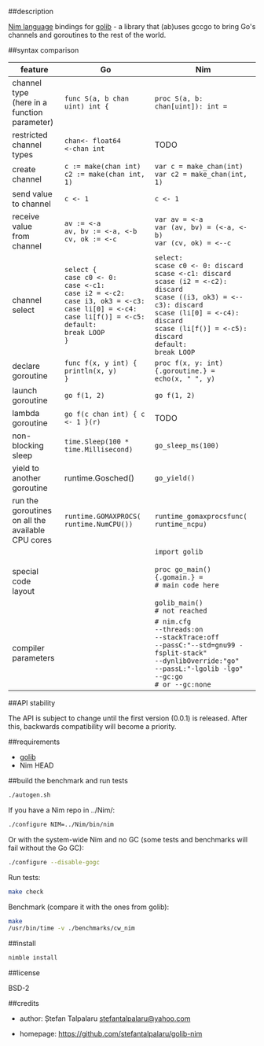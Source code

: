 ##description

[Nim language][1] bindings for [golib][2] - a library that (ab)uses gccgo to bring Go's channels and goroutines to the rest of the world.

##syntax comparison

| feature | Go | Nim |
|---------|----|-----|
| channel type <br> (here in a <br> function <br> parameter) | ``` func S(a, b chan uint) int { ``` | ``` proc S(a, b: chan[uint]): int = ``` |
| restricted <br> channel types | ``` chan<- float64 ``` <br> ``` <-chan int ``` | TODO |
| create channel | ``` c := make(chan int) ``` <br> ``` c2 := make(chan int, 1) ``` | ``` var c = make_chan(int) ``` <br> ``` var c2 = make_chan(int, 1) ``` |
| send value <br> to channel | ``` c <- 1 ``` | ``` c <- 1 ``` |
| receive value <br> from channel | ``` av := <-a ``` <br> ``` av, bv := <-a, <-b ``` <br> ``` cv, ok := <-c ``` | ``` var av = <-a ``` <br> ``` var (av, bv) = (<-a, <-b) ``` <br> ``` var (cv, ok) = <--c ``` |
| channel select | ``` select { ``` <br> ``` case c0 <- 0: ``` <br> ``` case <-c1: ``` <br> ``` case i2 = <-c2: ``` <br> ``` case i3, ok3 = <-c3: ``` <br> ``` case li[0] = <-c4: ``` <br> ``` case li[f()] = <-c5: ``` <br> ``` default: ``` <br> ``` break LOOP ``` <br> ``` } ``` | ``` select: ``` <br> ``` scase c0 <- 0: discard ``` <br> ``` scase <-c1: discard ``` <br> ``` scase (i2 = <-c2): discard ``` <br> ``` scase ((i3, ok3) = <--c3): discard ``` <br> ``` scase (li[0] = <-c4): discard ``` <br> ``` scase (li[f()] = <-c5): discard ``` <br> ``` default: ``` <br> ``` break LOOP ``` |
| declare goroutine | ``` func f(x, y int) { ``` <br> ``` println(x, y) ``` <br> ``` } ``` | ``` proc f(x, y: int) {.goroutine.} = ``` <br> ``` echo(x, " ", y) ``` |
| launch goroutine | ``` go f(1, 2) ``` | ``` go f(1, 2) ``` |
| lambda goroutine | ``` go f(c chan int) { c <- 1 }(r) ``` | TODO |
| non-blocking <br> sleep | ``` time.Sleep(100 * time.Millisecond) ``` | ``` go_sleep_ms(100) ``` |
| yield to another <br> goroutine | runtime.Gosched() | ``` go_yield() ``` |
| run the goroutines <br> on all the available <br> CPU cores | ``` runtime.GOMAXPROCS( runtime.NumCPU()) ``` | ``` runtime_gomaxprocsfunc( runtime_ncpu) ``` |
| special code <br> layout | | ``` import golib ``` <br><br> ``` proc go_main() {.gomain.} = ``` <br> ``` # main code here ``` <br><br> ``` golib_main() ``` <br> ``` # not reached ``` |
| compiler <br> parameters | | ``` # nim.cfg ``` <br> ``` --threads:on ``` <br> ``` --stackTrace:off ``` <br> ``` --passC:"--std=gnu99 -fsplit-stack" ``` <br> ``` --dynlibOverride:"go" ``` <br> ``` --passL:"-lgolib -lgo" ``` <br> ``` --gc:go ``` <br> ``` # or --gc:none ``` |

##API stability

The API is subject to change until the first version (0.0.1) is released. After this, backwards compatibility will become a priority.

##requirements

- [golib][2]
- Nim HEAD

##build the benchmark and run tests

```sh
./autogen.sh
```
If you have a Nim repo in ../Nim/:
```sh
./configure NIM=../Nim/bin/nim
```
Or with the system-wide Nim and no GC (some tests and benchmarks will fail without the Go GC):
```sh
./configure --disable-gogc
```
Run tests:
```sh
make check
```
Benchmark (compare it with the ones from golib):
```sh
make
/usr/bin/time -v ./benchmarks/cw_nim
```

##install

```sh
nimble install
```

##license

BSD-2

##credits

- author: Ștefan Talpalaru <stefantalpalaru@yahoo.com>

- homepage: https://github.com/stefantalpalaru/golib-nim


[1]: http://nim-lang.org/
[2]: https://github.com/stefantalpalaru/golib

